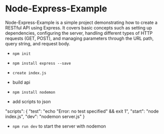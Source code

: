 # Node-Express-Example

Node-Express-Example is a simple project demonstrating how to create a RESTful API using Express. It covers basic concepts such as setting up dependencies, configuring the server, handling different types of HTTP requests (GET, POST), and managing parameters through the URL path, query string, and request body.


- `npm init` 
- `npm install express --save`
- `create index.js`
- build api

- `npm install nodemon`


- add scripts to json


 "scripts": {
    "test": "echo \"Error: no test specified\" && exit 1",
    "start": "node index.js",
    "dev": "nodemon server.js"
  }

  - `npm run dev` to start the server with nodemon



